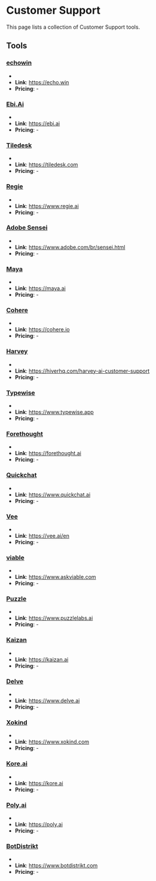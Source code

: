 # Customer Support

This page lists a collection of Customer Support tools.

## Tools

### [echowin](https://echo.win)
-
- **Link**: https://echo.win
- **Pricing**: -

### [Ebi.Ai](https://ebi.ai)
-
- **Link**: https://ebi.ai
- **Pricing**: -

### [Tiledesk](https://tiledesk.com)
-
- **Link**: https://tiledesk.com
- **Pricing**: -

### [Regie](https://www.regie.ai)
-
- **Link**: https://www.regie.ai
- **Pricing**: -

### [Adobe Sensei](https://www.adobe.com/br/sensei.html)
-
- **Link**: https://www.adobe.com/br/sensei.html
- **Pricing**: -

### [Maya](https://maya.ai)
-
- **Link**: https://maya.ai
- **Pricing**: -

### [Cohere](https://cohere.io)
-
- **Link**: https://cohere.io
- **Pricing**: -

### [Harvey](https://hiverhq.com/harvey-ai-customer-support)
-
- **Link**: https://hiverhq.com/harvey-ai-customer-support
- **Pricing**: -

### [Typewise](https://www.typewise.app)
-
- **Link**: https://www.typewise.app
- **Pricing**: -

### [Forethought](https://forethought.ai)
-
- **Link**: https://forethought.ai
- **Pricing**: -

### [Quickchat](https://www.quickchat.ai)
-
- **Link**: https://www.quickchat.ai
- **Pricing**: -

### [Vee](https://vee.ai/en)
-
- **Link**: https://vee.ai/en
- **Pricing**: -

### [viable](https://www.askviable.com)
-
- **Link**: https://www.askviable.com
- **Pricing**: -

### [Puzzle](https://www.puzzlelabs.ai)
-
- **Link**: https://www.puzzlelabs.ai
- **Pricing**: -

### [Kaizan](https://kaizan.ai)
-
- **Link**: https://kaizan.ai
- **Pricing**: -

### [Delve](https://www.delve.ai)
-
- **Link**: https://www.delve.ai
- **Pricing**: -

### [Xokind](https://www.xokind.com)
-
- **Link**: https://www.xokind.com
- **Pricing**: -

### [Kore.ai](https://kore.ai)
-
- **Link**: https://kore.ai
- **Pricing**: -

### [Poly.ai](https://poly.ai)
-
- **Link**: https://poly.ai
- **Pricing**: -

### [BotDistrikt](https://www.botdistrikt.com)
-
- **Link**: https://www.botdistrikt.com
- **Pricing**: -

